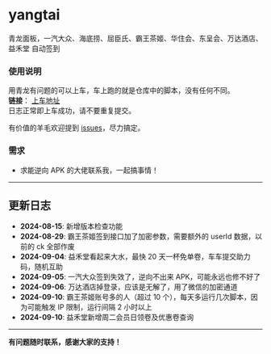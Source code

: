 # yangtai

青龙面板，一汽大众、海底捞、屈臣氏、霸王茶姬、华住会、东呈会、万达酒店、益禾堂 自动签到

### 使用说明
用青龙有问题的可以上车，车上跑的就是仓库中的脚本，没有任何不同。  
**链接**： [上车地址](https://checktoke.filegear-sg.me/bus)  
日志正常即上车成功，请不要重复提交。

有价值的羊毛欢迎提到 [issues](https://github.com/你的仓库/issues)，尽力搞定。

### 需求
- 求能逆向 APK 的大佬联系我，一起搞事情！

---

## 更新日志

- **2024-08-15**: 新增版本检查功能
- **2024-08-29**: 霸王茶姬签到接口加了加密参数，需要额外的 userId 数据，以前的 ck 全部作废
- **2024-09-04**: 益禾堂看起来大水，最快 20 天一杯免单卷，车车提交助力码，随机互助
- **2024-09-05**: 一汽大众签到失效了，逆向不出来 APK，可能永远也修不好了
- **2024-09-06**: 万达酒店掉登录，应该是无解了，用了微信的加密通道
- **2024-09-10**: 霸王茶姬账号多的人（超过 10 个），每天多运行几次脚本，因为可能触发 IP 限制，运行间隔 2 小时以上
- **2024-09-10**: 益禾堂新增周二会员日领卷及优惠卷查询

---

**有问题随时联系，感谢大家的支持！**

